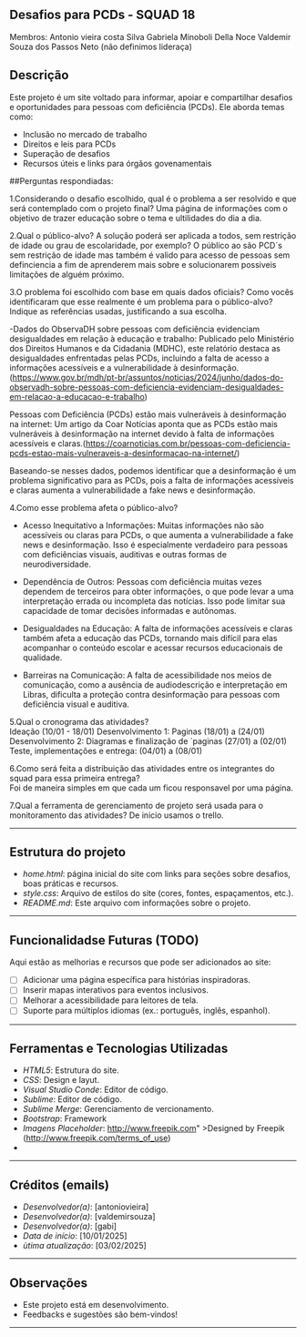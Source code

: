 ## Desafios para PCDs - SQUAD 18
Membros:
Antonio vieira costa Silva
Gabriela Minoboli Della Noce
Valdemir Souza dos Passos Neto
(não definimos lideraça)

## Descrição
Este projeto é um site voltado para informar, apoiar e compartilhar desafios e oportunidades para pessoas com deficiência (PCDs). Ele aborda temas como:
- Inclusão no mercado de trabalho
- Direitos e leis para PCDs
- Superação de desafios
- Recursos úteis e links para órgãos govenamentais

##Perguntas respondiadas:

1.Considerando o desafio escolhido, qual é o problema a ser resolvido e que será contemplado com o projeto final?
Uma página de informações com o objetivo de trazer educação sobre o tema e ultilidades do dia a dia.

2.Qual o público-alvo? A solução poderá ser aplicada a todos, sem restrição de idade ou grau de escolaridade, por exemplo? 
O público ao são PCD´s sem restrição de idade mas também é valido para acesso de pessoas sem definciencia a fim de aprenderem mais sobre e solucionarem possiveis limitações de alguém próximo.

3.O problema foi escolhido com base em quais dados oficiais? Como vocês identificaram que esse realmente é um problema para o público-alvo? Indique as referências usadas, justificando a sua escolha. 

-Dados do ObservaDH sobre pessoas com deficiência evidenciam desigualdades em relação à educação e trabalho: Publicado pelo Ministério dos Direitos Humanos e da Cidadania (MDHC), este relatório destaca as desigualdades enfrentadas pelas PCDs, incluindo a falta de acesso a informações acessíveis e a vulnerabilidade à desinformação. (https://www.gov.br/mdh/pt-br/assuntos/noticias/2024/junho/dados-do-observadh-sobre-pessoas-com-deficiencia-evidenciam-desigualdades-em-relacao-a-educacao-e-trabalho)

Pessoas com Deficiência (PCDs) estão mais vulneráveis à desinformação na internet: Um artigo da Coar Notícias aponta que as PCDs estão mais vulneráveis à desinformação na internet devido à falta de informações acessíveis e claras.(https://coarnoticias.com.br/pessoas-com-deficiencia-pcds-estao-mais-vulneraveis-a-desinformacao-na-internet/)

Baseando-se nesses dados, podemos identificar que a desinformação é um problema significativo para as PCDs, pois a falta de informações acessíveis e claras aumenta a vulnerabilidade a fake news e desinformação.

4.Como esse problema afeta o público-alvo? 
- Acesso Inequitativo a Informações: Muitas informações não são acessíveis ou claras para PCDs, o que aumenta a vulnerabilidade a fake news e desinformação. Isso é especialmente verdadeiro para pessoas com deficiências visuais, auditivas e outras formas de neurodiversidade.

- Dependência de Outros: Pessoas com deficiência muitas vezes dependem de terceiros para obter informações, o que pode levar a uma interpretação errada ou incompleta das notícias. Isso pode limitar sua capacidade de tomar decisões informadas e autônomas.

- Desigualdades na Educação: A falta de informações acessíveis e claras também afeta a educação das PCDs, tornando mais difícil para elas acompanhar o conteúdo escolar e acessar recursos educacionais de qualidade.

- Barreiras na Comunicação: A falta de acessibilidade nos meios de comunicação, como a ausência de audiodescrição e interpretação em Libras, dificulta a proteção contra desinformação para pessoas com deficiência visual e auditiva.

5.Qual o cronograma das atividades?  
Ideação (10/01 - 18/01)
Desenvolvimento 1: Paginas (18/01) a (24/01)
Desenvolvimento 2: Diagramas e finalização de ´paginas (27/01) a (02/01)
Teste, implementações e entrega: (04/01) a (08/01)

6.Como será feita a distribuição das atividades entre os integrantes do squad para essa primeira entrega?  
Foi de maneira simples em que cada um ficou responsavel por uma página.

7.Qual a ferramenta de gerenciamento de projeto será usada para o monitoramento das atividades?
De inicio usamos o trello.

---

## Estrutura do projeto
- *home.html*: página inicial do site com links para seções sobre  desafios, boas práticas e recursos.
- *style.css*: Arquivo de estilos do site (cores, fontes, espaçamentos, etc.).
- *README.md*: Este arquivo com informações sobre o projeto.
---

## Funcionalidadse Futuras (TODO)
Aqui estão as melhorias e recursos que pode ser adicionados ao site:
- [ ] Adicionar uma página específica para histórias inspiradoras.
- [ ] Inserir mapas interativos para eventos inclusivos.
- [ ] Melhorar a acessibilidade para leitores de tela.
- [ ] Suporte para múltiplos idiomas (ex.: português, inglês, espanhol).

---

## Ferramentas e Tecnologias Utilizadas
- *HTML5*: Estrutura do site.
- *CSS*: Design e layut.
- *Visual Studio Conde*: Editor de código.
- *Sublime*: Editor de código.
- *Sublime Merge*: Gerenciamento de vercionamento.
- *Bootstrap*: Framework
- *Imagens Placeholder*: http://www.freepik.com" >Designed by Freepik (http://www.freepik.com/terms_of_use)
- 
---

## Créditos (emails)
- *Desenvolvedor(a)*: [antoniovieira]
- *Desenvolvedor(a)*: [valdemirsouza]
- *Desenvolvedor(a)*: [gabi]
- *Data de início*: [10/01/2025]
- *ùtima atualização*: [03/02/2025]

---
## Observações
- Este projeto está em desenvolvimento.
- Feedbacks e sugestões são bem-vindos!
---
